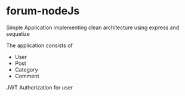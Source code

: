 # forum-nodeJs
Simple Application 
implementing clean architecture using express and sequelize

The application consists of 
- User 
- Post
- Category
- Comment

JWT Authorization for user 


